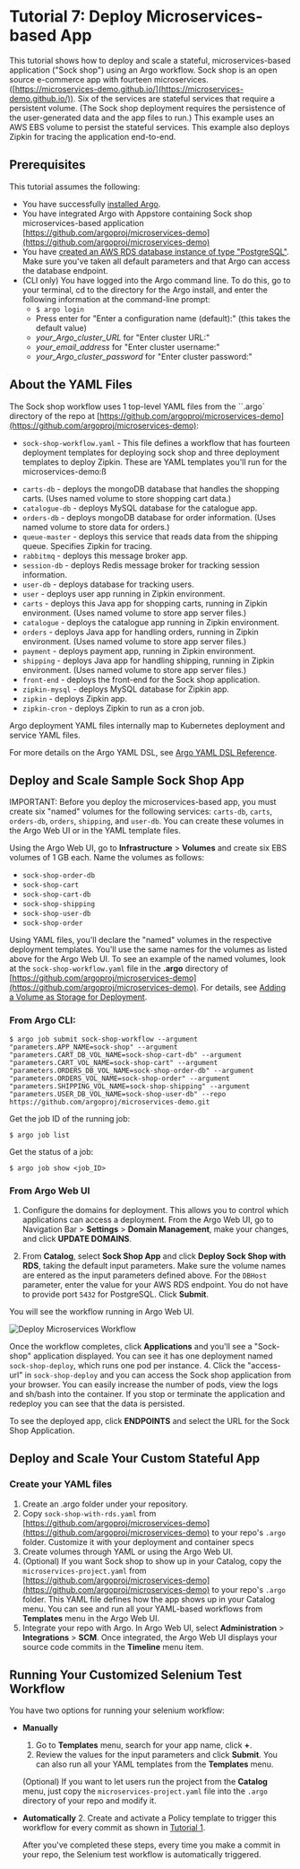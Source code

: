 # Tutorial 7: Deploy Microservices-based App

This tutorial shows how to deploy and scale a stateful, microservices-based application ("Sock shop") using an Argo workflow. Sock shop is an open source e-commerce app with fourteen microservices. ([https://microservices-demo.github.io/](https://microservices-demo.github.io/)). Six of the services are stateful services that require a persistent volume. (The Sock shop deployment requires the persistence of the user-generated data and the app files to run.) This example uses an AWS EBS volume to persist the stateful services. This example also deploys Zipkin for tracing the application end-to-end.

## Prerequisites

  This tutorial assumes the following:

  * You have successfully [installed Argo](https://argoproj.github.io/argo-site/get-started/installation).
  * You have integrated Argo with Appstore containing Sock shop microservices-based application [https://github.com/argoproj/microservices-demo](https://github.com/argoproj/microservices-demo)
  * You have [created an AWS RDS database instance of type "PostgreSQL"](http://docs.aws.amazon.com/AmazonRDS/latest/UserGuide/CHAP_GettingStarted.CreatingConnecting.PostgreSQL.html). Make sure you've taken all default parameters and that Argo can access the database endpoint.
  * (CLI only) You have logged into the Argo command line. To do this, go to your terminal, cd to the directory for the Argo install, and enter the following information at the command-line prompt:
    * `$ argo login`
    * Press enter for "Enter a configuration name (default):" (this takes the default value)
    * *your_Argo_cluster_URL* for "Enter cluster URL:"
    * *your_email_address* for "Enter cluster username:"
    * *your_Argo_cluster_password* for "Enter cluster password:"
  <!--Config written to: /Users/<your_name>/.argo/default-->



## About the YAML Files

The Sock shop workflow uses 1 top-level YAML files from the ``.argo` directory of the repo at [https://github.com/argoproj/microservices-demo](https://github.com/argoproj/microservices-demo):

* `sock-shop-workflow.yaml` - This file defines a workflow that has fourteen deployment templates for deploying sock shop and three deployment templates to deploy Zipkin. These are YAML templates you'll run for the microservices-demo:ß
 - `carts-db` - deploys the mongoDB database that handles the shopping carts. (Uses named volume to store shopping cart data.)
 - `catalogue-db` - deploys MySQL database for the catalogue app.
 - `orders-db` - deploys mongoDB database for order information. (Uses named volume to store data for orders.)
 - `queue-master` - deploys this service that reads data from the shipping queue. Specifies Zipkin for tracing.
 - `rabbitmq` - deploys this message broker app.
 - `session-db` - deploys Redis message broker for tracking session information.
 - `user-db` - deploys database for tracking users.
 - `user` - deploys user app running in Zipkin environment.
 - `carts` - deploys this Java app for shopping carts, running in Zipkin environment. (Uses named volume to store app server files.)
 - `catalogue` - deploys the catalogue app running in Zipkin environment.
 - `orders` - deploys Java app for handling orders, running in Zipkin environment. (Uses named volume to store app server files.)
 - `payment` - deploys payment app, running in Zipkin environment.
 - `shipping` - deploys Java app for handling shipping, running in Zipkin environment. (Uses named volume to store app server files.)
 - `front-end` - deploys the front-end for the Sock shop application.
 - `zipkin-mysql` - deploys MySQL database for Zipkin app.
 - `zipkin` - deploys Zipkin app.
 - `zipkin-cron` - deploys Zipkin to run as a cron job.

Argo deployment YAML files internally map to Kubernetes deployment and service YAML files.

For more details on the Argo YAML DSL, see [Argo YAML DSL Reference](./../yaml/dsl_reference_intro.md).

## Deploy and Scale Sample Sock Shop App

IMPORTANT: Before you deploy the microservices-based app, you must create six "named" volumes for the following services: `carts-db`, `carts`, `orders-db`, `orders`, `shipping`, and `user-db`.
You can create these volumes in the Argo Web UI or in the YAML template files.

Using the Argo Web UI, go to **Infrastructure** > **Volumes** and create six EBS volumes of 1 GB each. Name the volumes as follows:
 - `sock-shop-order-db`
 - `sock-shop-cart`
 - `sock-shop-cart-db`
 - `sock-shop-shipping`
 - `sock-shop-user-db`
 - `sock-shop-order`

Using YAML files, you'll declare the "named" volumes in the respective deployment templates. You'll use the same names for the volumes as listed above for the Argo Web UI. To see an example of the named volumes, look at the `sock-shop-workflow.yaml` file in the **.argo** directory of [https://github.com/argoproj/microservices-demo](https://github.com/argoproj/microservices-demo). For details, see [Adding a Volume as Storage for Deployment](./../yaml/ex_add_volume_deployment.md).

### From Argo CLI:

```$ argo job submit sock-shop-workflow --argument "parameters.APP_NAME=sock-shop" --argument "parameters.CART_DB_VOL_NAME=sock-shop-cart-db" --argument "parameters.CART_VOL_NAME=sock-shop-cart" --argument "parameters.ORDERS_DB_VOL_NAME=sock-shop-order-db" --argument "parameters.ORDERS_VOL_NAME=sock-shop-order" --argument "parameters.SHIPPING_VOL_NAME=sock-shop-shipping" --argument "parameters.USER_DB_VOL_NAME=sock-shop-user-db" --repo https://github.com/argoproj/microservices-demo.git```

Get the job ID of the running job:

```$ argo job list```

Get the status of a job:

```$ argo job show <job_ID>```

### From Argo Web UI

1.  Configure the domains for deployment. This allows you to control which applications can access a deployment. From the Argo Web UI, go to Navigation Bar > **Settings** > **Domain Management**, make your changes, and click **UPDATE DOMAINS**.

2. From **Catalog**, select **Sock Shop App** and click **Deploy Sock Shop with RDS**, taking the default input parameters. Make sure the volume names are entered as the input parameters defined above. For the `DBHost` parameter, enter the value for your AWS RDS endpoint. You do not have to provide port `5432` for PostgreSQL. Click **Submit**.

 You will see the workflow running in Argo Web UI.

 ![Deploy Microservices Workflow](./../../images/microservices_sock-shop_deployment.png)

 Once the workflow completes, click **Applications** and you'll see a "Sock-shop" application displayed.
You can see it has one deployment named `sock-shop-deploy`, which runs one pod per instance.
4. Click the "access-url" in `sock-shop-deploy` and you can access the Sock shop application from your browser.
You can easily increase the number of pods, view the logs and sh/bash into the container.
If you stop or terminate the application and redeploy you can see that the data is persisted.

 To see the deployed app, click **ENDPOINTS** and select the URL for the Sock Shop Application.

## Deploy and Scale Your Custom Stateful App

### Create your YAML files

1.  Create an .argo folder under your repository.
2.  Copy `sock-shop-with-rds.yaml` from [https://github.com/argoproj/microservices-demo](https://github.com/argoproj/microservices-demo) to your repo's `.argo` folder. Customize it with your deployment and container specs
3.  Create volumes through YAML or using the Argo Web UI.
4.  (Optional) If you want Sock shop to show up in your Catalog, copy the `microservices-project.yaml` from [https://github.com/argoproj/microservices-demo](https://github.com/argoproj/microservices-demo) to your repo's `.argo` folder. This YAML file defines how the app shows up in your Catalog menu. You can see and run all your YAML-based workflows from **Templates** menu in the Argo Web UI.
4.  Integrate your repo with Argo. In Argo Web UI, select **Administration** > **Integrations** > **SCM**. Once integrated, the Argo Web UI displays your source code commits in the **Timeline** menu item.

## Running Your Customized Selenium Test Workflow

You have two options for running your selenium workflow:

 * **Manually**

	1. Go to **Templates** menu, search for your app name, click **+**.
	1. Review the values for the input parameters and click **Submit**.  You can also run all your YAML templates from the **Templates** menu.

    (Optional) If you want to let users run the project from the **Catalog** menu, just copy the `microservices-project.yaml` file into the `.argo` directory of your repo and modify it.

 * **Automatically**
  	2. Create and activate a Policy template to trigger this workflow for every commit as shown in [Tutorial 1](./argo_tutorial_1_create_ci_workflow.md).

     After you've completed these steps, every time you make a commit in your repo, the Selenium test workflow is automatically triggered.
